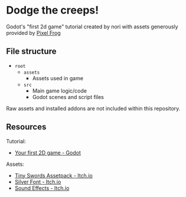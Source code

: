 # Dodge the creeps!

Godot's "first 2d game" tutorial created by nori with assets 
generously provided by [Pixel Frog](https://pixelfrog-assets.itch.io/)

## File structure

- `root`
	- `assets`
		- Assets used in game
	- `src`
		- Main game logic/code
		- Godot scenes and script files

Raw assets and installed addons are not included within this repository.

## Resources

Tutorial: 
- [Your first 2D game - Godot](https://docs.godotengine.org/en/stable/getting_started/first_2d_game/index.html)

Assets: 
- [Tiny Swords Assetpack - Itch.io](https://pixelfrog-assets.itch.io/tiny-swords)
- [Silver Font - Itch.io](https://poppyworks.itch.io/silver)
- [Sound Effects - Itch.io](https://jdwasabi.itch.io/8-bit-16-bit-sound-effects-pack)

